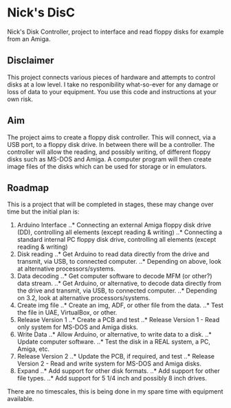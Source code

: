 # Nick's DisC
Nick's Disk Controller, project to interface and read floppy disks for example from an Amiga.

## Disclaimer
This project connects various pieces of hardware and attempts to control disks at a low level. I take no responibility what-so-ever for any damage or loss of data to your equipment. You use this code and instructions at your own risk. 

## Aim
The project aims to create a floppy disk controller. This will connect, via a USB port, to a floppy disk drive. In between there will be a controller. The controller will allow the reading, and possibly writing, of different floppy disks such as MS-DOS and Amiga. A computer program will then create image files of the disks which can be used for storage or in emulators.

## Roadmap
This is a project that will be completed in stages, these may change over time but the initial plan is:

1. Arduino Interface
..* Connecting an external Amiga floppy disk drive (DD), controlling all elements (except reading & writing)
..* Connecting a standard internal PC floppy disk drive, controlling all elements (except reading & writing)
2. Disk reading
..* Get Arduino to read data directly from the drive and transmit, via USB, to connected computer.
..* Depending on above, look at alternative processors/systems.
3. Data decoding
..* Get computer software to decode MFM (or other?) data stream.
..* Get Arduino, or alternative, to decode data directly from the drive and transmit, via USB, to connected computer.
..* Depending on 3.2, look at alternative processors/systems.
4. Create img file
..* Create an img, ADF, or other file from the data.
..* Test the file in UAE, VirtualBox, or other.
5. Release Version 1
..* Create a PCB and test
..* Release Version 1 - Read only system for MS-DOS and Amiga disks.
6. Write Data
..* Allow Arduino, or alternative, to write data to a disk.
..* Update computer software.
..* Test the disk in a REAL system, a PC, Amiga, etc.
7. Release Version 2
..* Update the PCB, if required, and test
..* Release Version 2 - Read and write system for MS-DOS and Amiga disks.
8. Expand
..* Add support for other disk formats.
..* Add support for other file types.
..* Add support for 5 1/4 inch and possibly 8 inch drives.

There are no timescales, this is being done in my spare time with equipment available.
